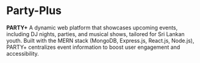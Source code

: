 # Party-Plus
**PARTY+**   A dynamic web platform that showcases upcoming events, including DJ nights, parties, and musical shows, tailored for Sri Lankan youth. Built with the MERN stack (MongoDB, Express.js, React.js, Node.js), PARTY+ centralizes event information to boost user engagement and accessibility.
